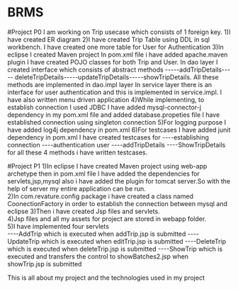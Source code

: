# BRMS
#Project P0
I am working on Trip usecase which consists of 1 foreign key. 1)I have created ER diagram 2)I have created Trip Table using DDL in sql workbench. I have created one more table for User for Authentication 3)In eclipse I created Maven project In pom.xml file i have added apache.maven plugin I have created POJO classes for both Trip and User. In dao layer I created interface which consists of abstract methods  -----addTripDetails----- deleteTripDetails-----updateTripDetails-----showTripDetails. All these methods are implemented in dao.impl layer In service layer there is an interface for user authentication and this is implemented in service.impl. I have also written menu driven application 4)While implementing, to establish connection I used JDBC I have added mysql-connector-j dependency in my pom.xml file and added database.propeties file I have established connection using singleton connection 5)For logging purpose I have added log4j dependency in pom.xml 6)For testcases I have added junit dependency in pom.xml I have created testcases for ----establishing connection ----authentication user ----addTripDetails ----ShowTripDetails for all these 4 methods i have written testcases.

#Project P1
1)In eclipse I have created Maven project using web-app archetype then in pom.xml file I have added the dependencies for servlets,jsp,mysql also i have added the plugin for tomcat server.So with the help of server my entire application can be run.<br>
2)In com.revature.config package i have created a class named CoonectionFactory in order to establish the connection between mysql and eclipse
3)Then i have created Jsp files and servlets.<br>
4)Jsp files and all my assets for project are stored in webapp folder.<br>
5)I have implemented four servlets <br>
----AddTrip which is executed when addTrip.jsp is submitted
----UpdateTrip which is executed when editTrip.jsp is submitted
----DeleteTrip which is executed when deleteTrip.jsp is submitted
----ShowTrip which is executed and transfers the control to showBatches2.jsp when showTrip.jsp is submitted



This is all about my project and the technologies used in my project

